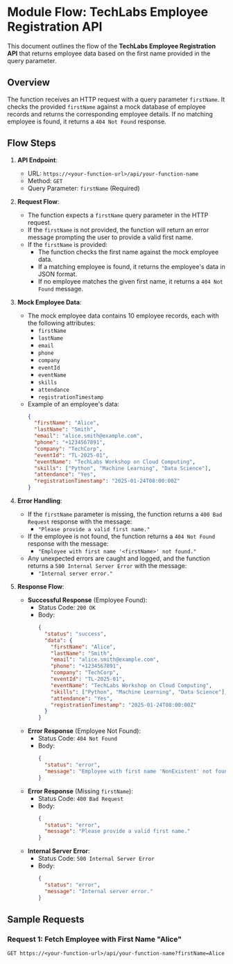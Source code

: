 # Module Flow: TechLabs Employee Registration API

This document outlines the flow of the **TechLabs Employee Registration API** that returns employee data based on the first name provided in the query parameter.

## Overview

The function receives an HTTP request with a query parameter `firstName`. It checks the provided `firstName` against a mock database of employee records and returns the corresponding employee details. If no matching employee is found, it returns a `404 Not Found` response.

## Flow Steps

1. **API Endpoint**:
   - URL: `https://<your-function-url>/api/your-function-name`
   - Method: `GET`
   - Query Parameter: `firstName` (Required)

2. **Request Flow**:
   - The function expects a `firstName` query parameter in the HTTP request.
   - If the `firstName` is not provided, the function will return an error message prompting the user to provide a valid first name.
   - If the `firstName` is provided:
     - The function checks the first name against the mock employee data.
     - If a matching employee is found, it returns the employee's data in JSON format.
     - If no employee matches the given first name, it returns a `404 Not Found` message.

3. **Mock Employee Data**:
   - The mock employee data contains 10 employee records, each with the following attributes:
     - `firstName`
     - `lastName`
     - `email`
     - `phone`
     - `company`
     - `eventId`
     - `eventName`
     - `skills`
     - `attendance`
     - `registrationTimestamp`
   - Example of an employee's data:
     ```json
     {
       "firstName": "Alice",
       "lastName": "Smith",
       "email": "alice.smith@example.com",
       "phone": "+1234567891",
       "company": "TechCorp",
       "eventId": "TL-2025-01",
       "eventName": "TechLabs Workshop on Cloud Computing",
       "skills": ["Python", "Machine Learning", "Data Science"],
       "attendance": "Yes",
       "registrationTimestamp": "2025-01-24T08:00:00Z"
     }
     ```

4. **Error Handling**:
   - If the `firstName` parameter is missing, the function returns a `400 Bad Request` response with the message:
     - `"Please provide a valid first name."`
   - If the employee is not found, the function returns a `404 Not Found` response with the message:
     - `"Employee with first name '<firstName>' not found."`
   - Any unexpected errors are caught and logged, and the function returns a `500 Internal Server Error` with the message:
     - `"Internal server error."`

5. **Response Flow**:
   - **Successful Response** (Employee Found):
     - Status Code: `200 OK`
     - Body:
       ```json
       {
         "status": "success",
         "data": {
           "firstName": "Alice",
           "lastName": "Smith",
           "email": "alice.smith@example.com",
           "phone": "+1234567891",
           "company": "TechCorp",
           "eventId": "TL-2025-01",
           "eventName": "TechLabs Workshop on Cloud Computing",
           "skills": ["Python", "Machine Learning", "Data Science"],
           "attendance": "Yes",
           "registrationTimestamp": "2025-01-24T08:00:00Z"
         }
       }
       ```
   - **Error Response** (Employee Not Found):
     - Status Code: `404 Not Found`
     - Body:
       ```json
       {
         "status": "error",
         "message": "Employee with first name 'NonExistent' not found."
       }
       ```
   - **Error Response** (Missing `firstName`):
     - Status Code: `400 Bad Request`
     - Body:
       ```json
       {
         "status": "error",
         "message": "Please provide a valid first name."
       }
       ```
   - **Internal Server Error**:
     - Status Code: `500 Internal Server Error`
     - Body:
       ```json
       {
         "status": "error",
         "message": "Internal server error."
       }
       ```

## Sample Requests

### Request 1: Fetch Employee with First Name "Alice"
```http
GET https://<your-function-url>/api/your-function-name?firstName=Alice
